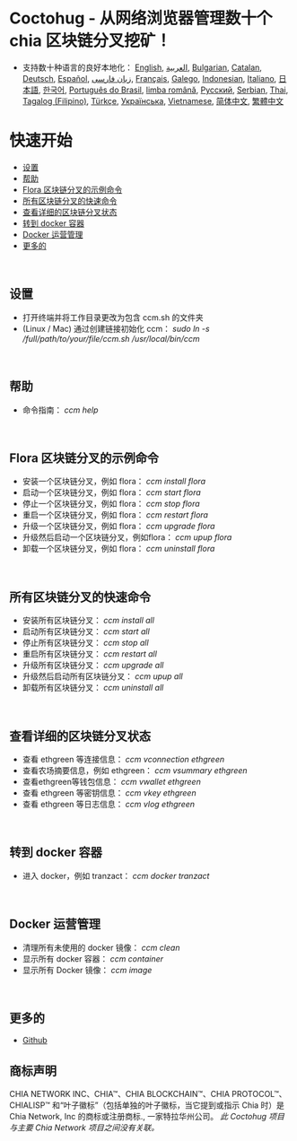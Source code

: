 # Coctohug - 从网络浏览器管理数十个 chia 区块链分叉挖矿！
- 支持数十种语言的良好本地化： [English](./ccm_en.md), [العربية](./ccm_ar.md), [Bulgarian](./ccm_bg.md), [Catalan](./ccm_ca.md), [Deutsch](./ccm_de.md), [Español](./ccm_es.md), [زبان فارسی](./ccm_fa.md), [Français](./ccm_fr.md), [Galego](./ccm_gl.md), [Indonesian](./ccm_id.md), [Italiano](./ccm_it.md), [日本語](./ccm_ja.md), [한국어](./ccm_ko.md), [Português do Brasil](./ccm_pt.md), [limba română](./ccm_ro.md), [Русский](./ccm_ru.md), [Serbian](./ccm_sr.md), [Thai](./ccm_th.md), [Tagalog (Filipino)](./ccm_tl.md), [Türkçe](./ccm_tr.md), [Українська](./ccm_uk.md), [Vietnamese](./ccm_vi.md), [简体中文](./ccm_zh-CN.md), [繁體中文](./ccm_zh-TW.md)


# 快速开始
  - [设置](#ccm-setup)
  - [帮助](#ccm-help)
  - [Flora 区块链分叉的示例命令](#ccm-sample)
  - [所有区块链分叉的快速命令](#ccm-all)
  - [查看详细的区块链分叉状态](#ccm-view)
  - [转到 docker 容器](#ccm-docker)
  - [Docker 运营管理](#ccm-docker-manage)
  - [更多的](#ccm-more)
  

<p id="ccm-setup">&nbsp;</p>

## 设置
- 打开终端并将工作目录更改为包含 ccm.sh 的文件夹
- (Linux / Mac) 通过创建链接初始化 ccm： <i>sudo ln -s /full/path/to/your/file/ccm.sh /usr/local/bin/ccm</i>


<p id="ccm-help">&nbsp;</p>

## 帮助
- 命令指南： <i>ccm help</i>


<p id="ccm-sample">&nbsp;</p>

## Flora 区块链分叉的示例命令
- 安装一个区块链分叉，例如 flora： <i>ccm install flora</i>
- 启动一个区块链分叉，例如 flora： <i>ccm start flora</i>
- 停止一个区块链分叉，例如 flora： <i>ccm stop flora</i>
- 重启一个区块链分叉，例如 flora： <i>ccm restart flora</i>
- 升级一个区块链分叉，例如 flora： <i>ccm upgrade flora</i>
- 升级然后启动一个区块链分叉，例如flora： <i>ccm upup flora</i>
- 卸载一个区块链分叉，例如 flora： <i>ccm uninstall flora</i>


<p id="ccm-all">&nbsp;</p>

## 所有区块链分叉的快速命令
- 安装所有区块链分叉： <i>ccm install all</i>
- 启动所有区块链分叉： <i>ccm start all</i>
- 停止所有区块链分叉： <i>ccm stop all</i>
- 重启所有区块链分叉： <i>ccm restart all</i>
- 升级所有区块链分叉： <i>ccm upgrade all</i>
- 升级然后启动所有区块链分叉： <i>ccm upup all</i>
- 卸载所有区块链分叉： <i>ccm uninstall all</i>


<p id="ccm-view">&nbsp;</p>

## 查看详细的区块链分叉状态
- 查看 ethgreen 等连接信息： <i>ccm vconnection ethgreen</i>
- 查看农场摘要信息，例如 ethgreen： <i>ccm vsummary ethgreen</i>
- 查看ethgreen等钱包信息： <i>ccm vwallet ethgreen</i>
- 查看 ethgreen 等密钥信息： <i>ccm vkey ethgreen</i>
- 查看 ethgreen 等日志信息： <i>ccm vlog ethgreen</i>


<p id="ccm-docker">&nbsp;</p>

## 转到 docker 容器
- 进入 docker，例如 tranzact： <i>ccm docker tranzact</i>


<p id="ccm-docker-manage">&nbsp;</p>

## Docker 运营管理
- 清理所有未使用的 docker 镜像： <i>ccm clean</i>
- 显示所有 docker 容器： <i>ccm container</i>
- 显示所有 Docker 镜像： <i>ccm image</i>


<p id="ccm-more">&nbsp;</p>

## 更多的
- [Github](https://github.com/raingggg/coctohug-manager)

## 商标声明
CHIA NETWORK INC、CHIA™、CHIA BLOCKCHAIN™、CHIA PROTOCOL™、CHIALISP™ 和“叶子徽标”（包括单独的叶子徽标，当它提到或指示 Chia 时）是 Chia Network, Inc 的商标或注册商标., 一家特拉华州公司。 *此 Coctohug 项目与主要 Chia Network 项目之间没有关联。*
 
 
 
 

